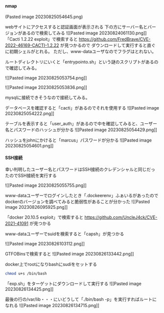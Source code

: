 #### nmap
(Pasted image 20230825054645.png)

webサイトにアクセスすると認証画面が表示される
下の方にサーバー名とバージョンがあるので検索してみる
![[Pasted image 20230824061130.png]]
「Cacti 1.2.22 exploit」で検索すると
https://github.com/FredBrave/CVE-2022-46169-CACTI-1.2.22 が見つかるので
ダウンロードして実行すると直ぐに初期シェルがとれる。
ただし、www-dataユーザなのでフラグはとれない。

ルートディレクトリにいくと「entrypointo.sh」という謎のスクリプトがあるので確認してみる。

![[Pasted image 20230825053754.png]]

![[Pasted image 20230825053836.png]]

mysqlに接続できそうなので接続してみる。

データベースを確認すると「cacti」があるのでそれを使用する
![[Pasted image 20230825054222.png]]

テーブルを表示すると「user_auth」があるので中を確認してみると、ユーザー名とパスワードのハッシュが分かる
![[Pasted image 20230825054429.png]]

ハッシュをjohnにかけると「marcus」パスワードが分かる
![[Pasted image 20230825054601.png]]

#### SSH接続
幸い判明したユーザー名とパスワードはSSH接続のクレデンシャルと同じだったのでSSH接続を実行する

![[Pasted image 20230825055755.png]]

www-dataユーザーでログインしたとき「.dockeerenv」ふぁいるがあったので
dockerのバージョンを調べてみると脆弱性があることが分かった
![[Pasted image 20230826095925.png]]

「docker 20.10.5 exploit」で検索すると
https://github.com/UncleJ4ck/CVE-2021-41091 が見つかる

www-dataユーザーでsuidを検索すると「capsh」が見つかる

![[Pasted image 20230826103112.png]]

GTFOBinsで検索すると
![[Pasted image 20230826133442.png]]

docker上でrootになりbashにsudiをセットする
```bash
chmod u+s /bin/bash
```

「exp.sh」をターゲットにダウンロードして実行する
![[Pasted image 20230826134425.png]]

最後の行の/var/lib・・・にいどうして「./bin/bash -p」を実行すればルートになれる
![[Pasted image 20230826134715.png]]

